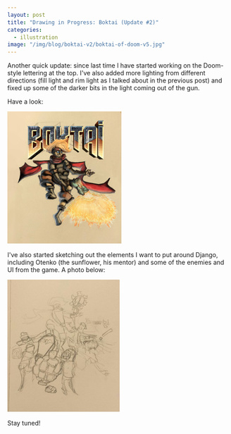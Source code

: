 ```yaml
---
layout: post
title: "Drawing in Progress: Boktai (Update #2)"
categories:
  - illustration
image: "/img/blog/boktai-v2/boktai-of-doom-v5.jpg"
---
```

Another quick update: since last time I have started working on the Doom-style lettering at the top. I've also added more lighting from different directions (fill light and rim light as I talked about in the previous post) and fixed up some of the darker bits in the light coming out of the gun.

Have a look:

![Boktai of Doom - Draft](/img/blog/boktai-v2/boktai-of-doom-v5-259x300.jpg)

I've also started sketching out the elements I want to put around Django, including Otenko (the sunflower, his mentor) and some of the enemies and UI from the game. A photo below:

![Boktai of Doom - Draft](/img/blog/boktai-v2/2014-03-06-23.07.49-2-255x300.jpg)

Stay tuned!
